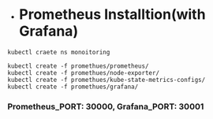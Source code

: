 + # Prometheus Installtion(with Grafana)
```
kubectl craete ns monoitoring

kubectl create -f promethues/prometheus/
kubectl create -f promethues/node-exporter/
kubectl create -f promethues/kube-state-metrics-configs/
kubectl create -f promethues/grafana/
```

### Prometheus_PORT: 30000, Grafana_PORT: 30001
